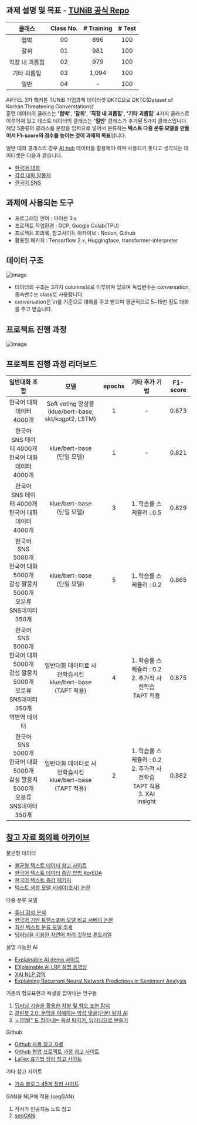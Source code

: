 ## 과제 설명 및 목표 - [TUNiB 공식 Repo](https://github.com/tunib-ai/DKTC)

|클래스|Class No.|# Training|# Test |
|:----:|:------:|:------:|:------------:|
|협박 |00| 896    | 100   |
|갈취  |01|981     | 100 |
|직장 내 괴롭힘  |02|979     |100|
|기타 괴롭힘 |03|1,094      |100|
|일반 |04| - |100|

AIFFEL 3차 해커톤 TUNiB 기업과제 데이터셋 DKTC으로 DKTC(Dataset of Korean Threatening Converstations)  
훈련 데이터의 클래스는 **'협박'**, **'갈취'**, **'직장 내 괴롭힘'**, **'기타 괴롭힘'** 4가지 클래스로 이루어져 있고 테스트 데이터의 클래스는 **'일반'** 클래스가 추가된 5가지 클래스입니다.  
해당 5종류의 클래스를 문장을 입력으로 넣어서 분류하는 **텍스트 다중 분류 모델을 만들어서 F1-score의 점수를 높이는 것이 과제의 목표**입니다.

일반 대화 클래스의 경우 [AI hub](https://aihub.or.kr/aihub-data/natural-language/about) 데이터를 활용해야 하며 사용되기 좋다고 생각되는 데이터셋은 다음과 같습니다.  
- [한국어 대화](https://aihub.or.kr/aidata/85)
- [감성 대화 말뭉치](https://aihub.or.kr/aidata/7978)
- [한국어 SNS](https://aihub.or.kr/aidata/30718)

## 과제에 사용되는 도구
- 프로그래밍 언어 : 파이썬 3.x
- 프로젝트 작업환경 : GCP, Google Colab(TPU)
- 프로젝트 회의록, 참고사이트 아카이브 : Notion, Github
- 활용된 패키지 : Tensorflow 2.x, Huggingface, transformer-interpreter

## 데이터 구조
![image](https://user-images.githubusercontent.com/42150335/149441163-7728a543-5dbd-4fb6-b12f-cae5fc79c6fe.png)

- 데이터의 구조는 3가지 columns으로 이루어져 있으며 독립변수는 conversation, 종속변수는 class로 사용합니다.
- conversation은 \n를 기준으로 대화를 주고 받으며 평균적으로 5~15번 정도 대화를 주고 받습니다.

## 프로젝트 진행 과정
![image](https://user-images.githubusercontent.com/51338268/150277973-96b1e4b7-d235-420e-b559-7fee01e9dacf.png)

## 프로젝트 진행 과정 리더보드
|일반대화 조합|모델|epochs|기타 추가 기법|F1-score|
|:-:|:-:|:-:|:-:|:-:|
|한국어 대화 데이터 4000개|Soft voting 앙상블 </br> (klue/bert-base, skt/kogpt2, LSTM)|1|-|0.673|
|한국어 SNS 데이터 4000개 </br> 한국어 대화 데이터 4000개|klue/bert-base </br> (단일 모델)|1|-|0.821|
|한국어 SNS 데이터 4000개 </br> 한국어 대화 데이터 4000개|klue/bert-base </br> (단일 모델)|3|1. 학습률 스케쥴러 : 0.5|0.829|
|한국어 SNS 5000개 </br> 한국어 대화 5000개 </br> 감성 말뭉치 5000개 </br> 오분류 SNS데이터 350개 |klue/bert-base </br>(단일 모델)|5|1. 학습률 스케쥴러 : 0.2|0.865|
|한국어 SNS 5000개 </br> 한국어 대화 5000개 </br> 감성 말뭉치 5000개 </br> 오분류 SNS데이터 350개 </br> 역번역 데이터 | 일반대화 데이터로 사전학습시킨 klue/bert-base </br> (TAPT 적용) | 4 | 1. 학습률 스케쥴러 : 0.2 </br> 2. 추가적 사전학습 TAPT 적용 |0.875|
|한국어 SNS 5000개 </br> 한국어 대화 5000개 </br> 감성 말뭉치 5000개 </br> 오분류 SNS데이터 350개 | 일반대화 데이터로 사전학습시킨 klue/bert-base </br> (TAPT 적용) | 2 | 1. 학습률 스케쥴러 : 0.2 </br> 2. 추가적 사전학습 TAPT 적용 </br> 3. XAI insight|0.882|

## [참고 자료 회의록 아카이브](https://www.notion.so/modulabs/X-AI-6bac1355f3ae449eb339ce870a488675)

불균형 데이터
- [불균형 텍스트 데이터 참고 사이트](https://d2.naver.com/helloworld/7753273)
- [한국어 텍스트 데이터 증강 방법 KorEDA](https://catsirup.github.io/ai/2020/04/28/nlp_data_argumentation_code.html)
- [한국어 텍스트 증강 패키지](https://github.com/jucho2725/ktextaug)
- [텍스트 생성 모델 서베이(조사) 논문](https://arxiv.org/pdf/2105.10311.pdf)
    
다중 분류 모델
- [튜닙 감성 분석](https://www.youtube.com/watch?v=aKKDvdel5O4)
- [한국어 기반 트랜스포머 모델 비교 서베이 논문](https://arxiv.org/pdf/2112.03014.pdf)
- [최신 텍스트 분류 모델 추세](https://paperswithcode.com/sota/text-classification-on-ag-news)
- [딥러닝을 이용한 자연어 처리 깃허브 튜토리얼](https://github.com/ukairia777/tensorflow-nlp-tutorial)
    
설명 가능한 AI
- [Explainable AI demo 사이트](https://lrpserver.hhi.fraunhofer.de/)
- [EXplainable AI LRP 설명 동영상](https://youtu.be/4twkQWYTXpw)
- [XAI NLP 강의](https://www.youtube.com/watch?v=3tnrGe_JA0s)
- [Explaining Recurrent Neural Network Predictions in Sentiment Analysis](https://arxiv.org/abs/1606.07298)
    
기존의 혐오표현과 욕설을 잡아내는 연구들
1. [딥러닝 기술을 활용한 차별 및 혐오 표현 탐지](https://www.koreascience.or.kr/article/JAKO202005653790577.pdf)
2. [클린봇 2.0: 문맥을 이해하는 악성 댓글(단문) 탐지 AI](https://d2.naver.com/helloworld/7753273)
3. [ㅅ111발" 도 잡아내는 욕설 탐지기, 딥러닝으로 만들기](https://www.inven.co.kr/webzine/news/?news=198156)
    
Github
- [Github 사용 참고 자료](https://github.com/sda96/AIFFEL_3rd_hackerton_TUNiB_DKTC/blob/main/reference/git_ref.md)
- [Github 협업 프로젝트 과정 참고 사이트](https://www.freecodecamp.org/news/how-to-use-git-and-github-in-a-team-like-a-pro/)
- [LaTex 표기법 정리 참고 사이트](https://ko.wikipedia.org/wiki/%EC%9C%84%ED%82%A4%EB%B0%B1%EA%B3%BC:TeX_%EB%AC%B8%EB%B2%95)
    
기타 참고 사이트
- [기술 블로그 45개 정리 사이트](https://brunch.co.kr/@sicle-official/35)
    
GAN을 NLP에 적용 (seqGAN)
1. 작사가 인공지능 노드 참고
2. [seqGAN](https://www.koreascience.or.kr/article/CFKO201832073078975.pdf)
